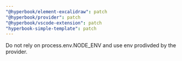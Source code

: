 ```yaml
---
"@hyperbook/element-excalidraw": patch
"@hyperbook/provider": patch
"@hyperbook/vscode-extension": patch
"hyperbook-simple-template": patch
---
```


Do not rely on process.env.NODE_ENV and use env prodivded by the provider.
